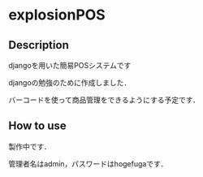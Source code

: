 # explosionPOS

## Description 

djangoを用いた簡易POSシステムです

djangoの勉強のために作成しました．

バーコードを使って商品管理をできるようにする予定です．



## How to use

製作中です．

管理者名はadmin，パスワードはhogefugaです．



